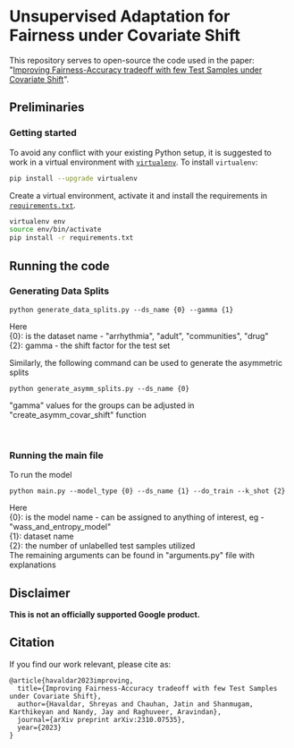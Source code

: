 # Unsupervised Adaptation for Fairness under Covariate Shift

This repository serves to open-source the code used in the paper: "[Improving Fairness-Accuracy tradeoff with few Test Samples under Covariate Shift](https://arxiv.org/abs/2310.07535)".

## Preliminaries
### Getting started

To avoid any conflict with your existing Python setup, it is suggested to work in a virtual environment with [`virtualenv`](https://docs.python-guide.org/dev/virtualenvs/). To install `virtualenv`:
```bash
pip install --upgrade virtualenv
```
Create a virtual environment, activate it and install the requirements in [`requirements.txt`](requirements.txt).
```bash
virtualenv env
source env/bin/activate
pip install -r requirements.txt
```
## Running the code
### Generating Data Splits

```
python generate_data_splits.py --ds_name {0} --gamma {1}
```
Here<br />
{0}: is the dataset name - "arrhythmia", "adult", "communities", "drug" <br />
{2}: gamma - the shift factor for the test set <br />

Similarly, the following command can be used to generate the asymmetric splits
```
python generate_asymm_splits.py --ds_name {0}
```
"gamma" values for the groups can be adjusted in "create_asymm_covar_shift" function

<br />

### Running the main file
To run the model
```
python main.py --model_type {0} --ds_name {1} --do_train --k_shot {2}
```
Here<br />
{0}: is the model name - can be assigned to anything of interest, eg - "wass_and_entropy_model" <br />
{1}: dataset name <br />
{2}: the number of unlabelled test samples utilized <br />
The remaining arguments can be found in "arguments.py" file with explanations

## Disclaimer

**This is not an officially supported Google product.**

## Citation

If you find our work relevant, please cite as: 

```
@article{havaldar2023improving,
  title={Improving Fairness-Accuracy tradeoff with few Test Samples under Covariate Shift},
  author={Havaldar, Shreyas and Chauhan, Jatin and Shanmugam, Karthikeyan and Nandy, Jay and Raghuveer, Aravindan},
  journal={arXiv preprint arXiv:2310.07535},
  year={2023}
}
```
